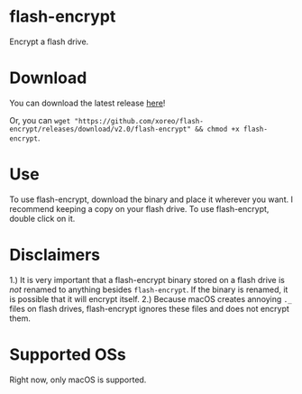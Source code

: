 # flash-encrypt
Encrypt a flash drive.

# Download
You can download the latest release [here](https://github.com/xoreo/flash-encrypt/releases/tag/v2.0)!

Or, you can `wget "https://github.com/xoreo/flash-encrypt/releases/download/v2.0/flash-encrypt" && chmod +x flash-encrypt`.

# Use
To use flash-encrypt, download the binary and place it wherever you want. I recommend keeping a copy on your flash drive. To use flash-encrypt, double click on it.

# Disclaimers
1.) It is very important that a flash-encrypt binary stored on a flash drive is *not* renamed to anything besides `flash-encrypt`. If the binary is renamed, it is possible that it will encrypt itself.
2.) Because macOS creates annoying `._` files on flash drives, flash-encrypt ignores these files and does not encrypt them.

# Supported OSs
Right now, only macOS is supported.
